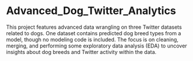 # Advanced_Dog_Twitter_Analytics
This project features advanced data wrangling on three Twitter datasets related to dogs. One dataset contains predicted dog breed types from a model, though no modeling code is included. The focus is on cleaning, merging, and performing some exploratory data analysis (EDA) to uncover insights about dog breeds and Twitter activity within the data.
